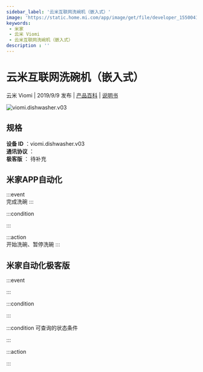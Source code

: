 ```yaml
---
sidebar_label: '云米互联网洗碗机（嵌入式）'
image: 'https://static.home.mi.com/app/image/get/file/developer_1550041796hetf6yfp.png'
keywords: 
 - 米家
 - 云米 Viomi
 - 云米互联网洗碗机（嵌入式）
description : ''
---
```

# 云米互联网洗碗机（嵌入式）

云米 Viomi | 2019/9/9 发布 | [产品百科](https://home.mi.com/webapp/content/baike/product/index.html?model=viomi.dishwasher.v03/) | [说明书](https://home.mi.com/views/introduction.html?model=viomi.dishwasher.v03&region=cn)

![viomi.dishwasher.v03](https://static.home.mi.com/app/image/get/file/developer_1550041796hetf6yfp.png)

## 规格  
> 
**设备 ID** ：viomi.dishwasher.v03  
**通讯协议** ：  
**极客版**  ： 待补充 


## 米家APP自动化  

:::event  
完成洗碗
:::

:::condition  

:::

:::action   
开始洗碗、暂停洗碗
:::

## 米家自动化极客版  

:::event  

:::

:::condition  

:::

:::condition 可查询的状态条件  

:::

:::action  

:::

        
